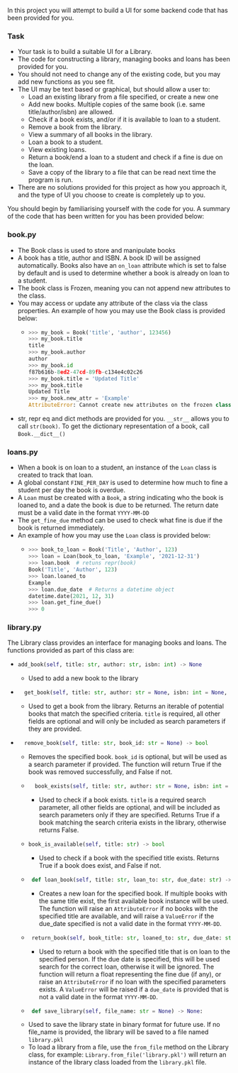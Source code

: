 In this project you will attempt to build a UI for some backend code that has been provided for you.

### Task
- Your task is to build a suitable UI for a Library.
- The code for constructing a library, managing books and loans has been provided for you.
- You should not need to change any of the existing code, but you may add new functions as you see fit.
- The UI may be text based or graphical, but should allow a user to:
  - Load an existing library from a file specified, or create a new one
  - Add new books. Multiple copies of the same book (i.e. same title/author/isbn) are allowed.
  - Check if a book exists, and/or if it is available to loan to a student.
  - Remove a book from the library.
  - View a summary of all books in the library.
  - Loan a book to a student.
  - View existing loans.
  - Return a book/end a loan to a student and check if a fine is due on the loan.
  - Save a copy of the library to a file that can be read next time the program is run.
- There are no solutions provided for this project as how you approach it, and the type of UI you choose to create is 
completely up to you.

You should begin by familiarising yourself with the code for you. A summary of the code that has been written for you has been provided below:
### book.py
  - The Book class is used to store and manipulate books
  - A book has a title, author and ISBN. A book ID will be assigned automatically. 
  Books also have an `on_loan` attribute which is set to false by default and is used to determine 
  whether a book is already on loan to a student.
  - The book class is Frozen, meaning you can not append new attributes to the class.
  - You may access or update any attribute of the class via the class properties. An example of how you may use the Book class is provided below:
    - ```python 
      >>> my_book = Book('title', 'author', 123456)
      >>> my_book.title
      title
      >>> my_book.author
      author
      >>> my_book.id
      f87b616b-8ed2-47cd-89fb-c134e4c02c26
      >>> my_book.title = 'Updated Title'
      >>> my_book.title
      Updated Title
      >>> my_book.new_attr = 'Example'
      AttributeError: Cannot create new attributes on the frozen class Book
      ```
  - str, repr eq and dict methods are provided for you. ``__str__`` allows you to call `str(book)`. 
  To get the dictionary representation of a book, call `Book.__dict__()`

### loans.py
- When a book is on loan to a student, an instance of the `Loan` class is created to track that loan. 
- A global constant `FINE_PER_DAY` is used to determine how much to fine a student per day the book is overdue.
- A `Loan` must be created with a `Book`, a string indicating who the book is loaned to, and a date the book is due to 
be returned. The return date must be a valid date in the format `YYYY-MM-DD`
- The `get_fine_due` method can be used to check what fine is due if the book is returned immediately.
- An example of how you may use the `Loan` class is provided below:
  - ``` python
    >>> book_to_loan = Book('Title', 'Author', 123)
    >>> loan = Loan(book_to_loan, 'Example', '2021-12-31')
    >>> loan.book  # retuns repr(book)
    Book('Title', 'Author', 123)
    >>> loan.loaned_to
    Example
    >>> loan.due_date  # Returns a datetime object
    datetime.date(2021, 12, 31)
    >>> loan.get_fine_due()
    >>> 0
    ```

### library.py
The Library class provides an interface for managing books and loans. The functions provided as part of this class are:
- ```python
  add_book(self, title: str, author: str, isbn: int) -> None
    ```
    - Used to add a new book to the library
- ```python
    get_book(self, title: str, author: str = None, isbn: int = None, book_id: str = None) -> Iterable[Book]
    ```
  - Used to get a book from the library. Returns an iterable of potential books that match the specified criteria.
    `title` is required, all other fields are optional and will only be included as search parameters if they are provided.
- ```python
    remove_book(self, title: str, book_id: str = None) -> bool
    ```
  - Removes the specified book. `book_id` is optional, but will be used as a search parameter if provided.
    The function will return True if the book was removed successfully, and False if not.
  - ```python
      book_exists(self, title: str, author: str = None, isbn: int = None) -> bool
      ```
    - Used to check if a book exists. `title` is a required search parameter, all other fields are optional, and 
      will be included as search parameters only if they are specified. Returns True if a book matching the search 
      criteria exists in the library, otherwise returns False.
  - ```python
    book_is_available(self, title: str) -> bool
    ```
    - Used to check if a book with the specified title exists. Returns True if a book does exist, and False if not.
  - ```python
     def loan_book(self, title: str, loan_to: str, due_date: str) -> None
    ```
    - Creates a new loan for the specified book. If multiple books with the same title exist, the first available book 
      instance will be used. The function will raise an `AttributeError` if no books with the specified title 
      are available, and will raise a `ValueError` if the due_date specified is not a valid date in the format `YYYY-MM-DD`.
  - ```python
     return_book(self, book_title: str, loaned_to: str, due_date: str = None) -> Optional[float]:
    ```
    - Used to return a book with the specified title that is on loan to the specified person. If the due date is 
    specified, this will be used search for the correct loan, otherwise it will be ignored. The function will return a float
    representing the fine due (if any), or raise an `AttributeError` if no loan with the specified parameters exists. 
    A `ValueError` will be raised if a `due_date` is provided that is not a valid date in the format `YYYY-MM-DD`.
  - ```python
     def save_library(self, file_name: str = None) -> None:
    ```
  - Used to save the library state in binary format for future use. If no file_name is provided, the library 
  will be saved to a file named `library.pkl`
  - To load a library from a file, use the `from_file` method on the Library class, for example:
    `Library.from_file('library.pkl')` will return an instance of the library class loaded from the `library.pkl` file.